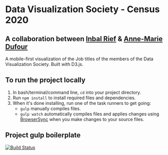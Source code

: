 # Data Visualization Society - Census 2020
## A collaboration between [Inbal Rief](https://www.inbal-rief.com/) & [Anne-Marie Dufour](https://www.delightfuldata.art/)

A mobile-first visualization of the Job titles of the members of the Data Visualization Society. Built with D3.js.

## To run the project locally
1. In bash/terminal/command line, `cd` into your project directory.
2. Run `npm install` to install required files and dependencies.
3. When it's done installing, run one of the task runners to get going:
	- `gulp` manually compiles files.
	- `gulp watch` automatically compiles files and applies changes using [BrowserSync](https://browsersync.io/) when you make changes to your source files.

## Project gulp boilerplate
[![Build Status](https://travis-ci.org/cferdinandi/gulp-boilerplate.svg)](https://travis-ci.org/cferdinandi/gulp-boilerplate)
